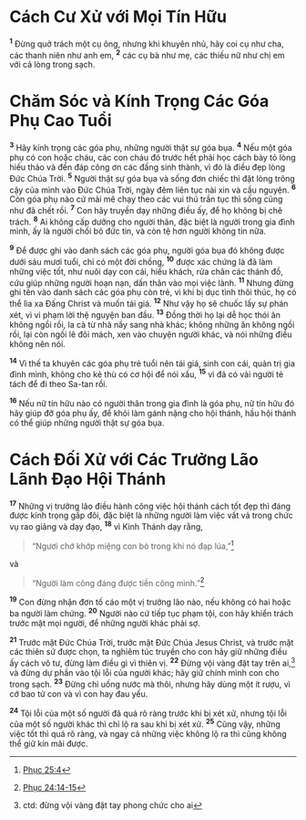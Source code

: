 # Cách Cư Xử với Mọi Tín Hữu
<sup><b>1</b></sup> Ðừng quở trách một cụ ông, nhưng khi khuyên nhủ, hãy coi cụ như cha, các thanh niên như anh em, <sup><b>2</b></sup> các cụ bà như mẹ, các thiếu nữ như chị em với cả lòng trong sạch.

# Chăm Sóc và Kính Trọng Các Góa Phụ Cao Tuổi
<sup><b>3</b></sup> Hãy kính trọng các góa phụ, những người thật sự góa bụa. <sup><b>4</b></sup> Nếu một góa phụ có con hoặc cháu, các con cháu đó trước hết phải học cách bày tỏ lòng hiếu thảo và đền đáp công ơn các đấng sinh thành, vì đó là điều đẹp lòng Ðức Chúa Trời. <sup><b>5</b></sup> Người thật sự góa bụa và sống đơn chiếc thì đặt lòng trông cậy của mình vào Ðức Chúa Trời, ngày đêm liên tục nài xin và cầu nguyện. <sup><b>6</b></sup> Còn góa phụ nào cứ mải mê chạy theo các vui thú trần tục thì sống cũng như đã chết rồi. <sup><b>7</b></sup> Con hãy truyền dạy những điều ấy, để họ không bị chê trách. <sup><b>8</b></sup> Ai không cấp dưỡng cho người thân, đặc biệt là người trong gia đình mình, ấy là người chối bỏ đức tin, và còn tệ hơn người không tin nữa.

<sup><b>9</b></sup> Ðể được ghi vào danh sách các góa phụ, người góa bụa đó không được dưới sáu mươi tuổi, chỉ có một đời chồng, <sup><b>10</b></sup> được xác chứng là đã làm những việc tốt, như nuôi dạy con cái, hiếu khách, rửa chân các thánh đồ, cứu giúp những người hoạn nạn, dấn thân vào mọi việc lành. <sup><b>11</b></sup> Nhưng đừng ghi tên vào danh sách các góa phụ còn trẻ, vì khi bị dục tình thôi thúc, họ có thể lìa xa Ðấng Christ và muốn tái giá. <sup><b>12</b></sup> Như vậy họ sẽ chuốc lấy sự phán xét, vì vi phạm lời thệ nguyện ban đầu. <sup><b>13</b></sup> Ðồng thời họ lại dễ học thói ăn không ngồi rồi, la cà từ nhà nầy sang nhà khác; không những ăn không ngồi rồi, lại còn ngồi lê đôi mách, xen vào chuyện người khác, và nói những điều không nên nói.

<sup><b>14</b></sup> Vì thế ta khuyên các góa phụ trẻ tuổi nên tái giá, sinh con cái, quản trị gia đình mình, không cho kẻ thù có cơ hội để nói xấu, <sup><b>15</b></sup> vì đã có vài người tẻ tách để đi theo Sa-tan rồi.

<sup><b>16</b></sup> Nếu nữ tín hữu nào có người thân trong gia đình là góa phụ, nữ tín hữu đó hãy giúp đỡ góa phụ ấy, để khỏi làm gánh nặng cho hội thánh, hầu hội thánh có thể giúp những người thật sự góa bụa.

# Cách Ðối Xử với Các Trưởng Lão Lãnh Ðạo Hội Thánh
<sup><b>17</b></sup> Những vị trưởng lão điều hành công việc hội thánh cách tốt đẹp thì đáng được kính trọng gấp đôi, đặc biệt là những người làm việc vất vả trong chức vụ rao giảng và dạy đạo, <sup><b>18</b></sup> vì Kinh Thánh dạy rằng,

> “Ngươi chớ khớp miệng con bò trong khi nó đạp lúa,”[^1@-05e1db62-17e5-43ff-8cac-b1198aa3a6c9]

và

> “Người làm công đáng được tiền công mình.”[^2@-05e1db62-17e5-43ff-8cac-b1198aa3a6c9]

<sup><b>19</b></sup> Con đừng nhận đơn tố cáo một vị trưởng lão nào, nếu không có hai hoặc ba người làm chứng. <sup><b>20</b></sup> Người nào cứ tiếp tục phạm tội, con hãy khiển trách trước mặt mọi người, để những người khác phải sợ.

<sup><b>21</b></sup> Trước mặt Ðức Chúa Trời, trước mặt Ðức Chúa Jesus Christ, và trước mặt các thiên sứ được chọn, ta nghiêm túc truyền cho con hãy giữ những điều ấy cách vô tư, đừng làm điều gì vì thiên vị. <sup><b>22</b></sup> Ðừng vội vàng đặt tay trên ai,[^1-05e1db62-17e5-43ff-8cac-b1198aa3a6c9] và đừng dự phần vào tội lỗi của người khác; hãy giữ chính mình con cho trong sạch. <sup><b>23</b></sup> Ðừng chỉ uống nước mà thôi, nhưng hãy dùng một ít rượu, vì cớ bao tử con và vì con hay đau yếu.

<sup><b>24</b></sup> Tội lỗi của một số người đã quá rõ ràng trước khi bị xét xử, nhưng tội lỗi của một số người khác thì chỉ lộ ra sau khi bị xét xử. <sup><b>25</b></sup> Cũng vậy, những việc tốt thì quá rõ ràng, và ngay cả những việc không lộ ra thì cũng không thể giữ kín mãi được.

[^1-05e1db62-17e5-43ff-8cac-b1198aa3a6c9]: ctd: đừng vội vàng đặt tay phong chức cho ai
[^1@-05e1db62-17e5-43ff-8cac-b1198aa3a6c9]: [Phục 25:4](/passage/?search=Deut.25.4\&version=BD2011)
[^2@-05e1db62-17e5-43ff-8cac-b1198aa3a6c9]: [Phục 24:14-15](/passage/?search=Deut.24.14-Deut.24.15\&version=BD2011)